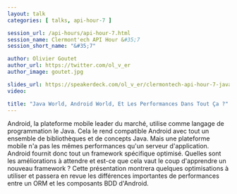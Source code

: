 ```yaml
---
layout: talk
categories: [ talks, api-hour-7 ]

session_url: /api-hours/api-hour-7.html
session_name: Clermont'ech API Hour &#35;7
session_short_name: "&#35;7"

author: Olivier Goutet
author_url: https://twitter.com/ol_v_er
author_image: goutet.jpg

slides_url: https://speakerdeck.com/ol_v_er/clermontech-api-hour-7-java-world-android-world-et-les-performances-dans-tout-ca
video:

title: "Java World, Android World, Et Les Performances Dans Tout Ça ?"
---
```


Android, la plateforme mobile leader du marché, utilise comme langage de
programmation le Java. Cela le rend compatible Android avec tout un ensemble de
bibliothèques et de concepts Java. Mais une plateforme mobile n'a pas les mêmes
performances qu'un serveur d'application. Android fournit donc tout un framework
spécifique optimisé. Quelles sont les améliorations à attendre et est-ce que
cela vaut le coup d'apprendre un nouveau framework ? Cette présentation montrera
quelques optimisations à utiliser et passera en revue les différences
importantes de performances entre un ORM et les composants BDD d'Android.
